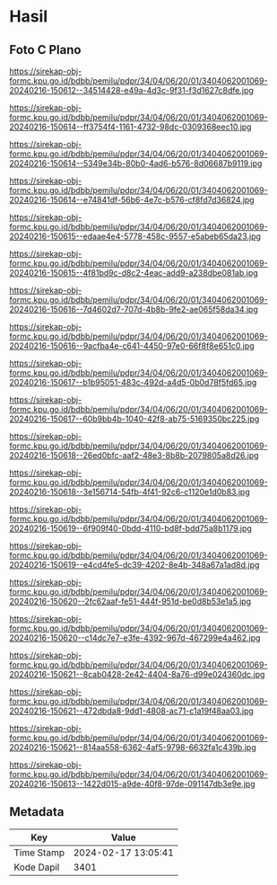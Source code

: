 # Hasil

## Foto C Plano

https://sirekap-obj-formc.kpu.go.id/bdbb/pemilu/pdpr/34/04/06/20/01/3404062001069-20240216-150612--34514428-e49a-4d3c-9f31-f3d1627c8dfe.jpg

https://sirekap-obj-formc.kpu.go.id/bdbb/pemilu/pdpr/34/04/06/20/01/3404062001069-20240216-150614--ff3754f4-1161-4732-98dc-0309368eec10.jpg

https://sirekap-obj-formc.kpu.go.id/bdbb/pemilu/pdpr/34/04/06/20/01/3404062001069-20240216-150614--5349e34b-80b0-4ad6-b576-8d06687b9119.jpg

https://sirekap-obj-formc.kpu.go.id/bdbb/pemilu/pdpr/34/04/06/20/01/3404062001069-20240216-150614--e74841df-56b6-4e7c-b576-cf8fd7d36824.jpg

https://sirekap-obj-formc.kpu.go.id/bdbb/pemilu/pdpr/34/04/06/20/01/3404062001069-20240216-150615--edaae4e4-5778-458c-9557-e5abeb65da23.jpg

https://sirekap-obj-formc.kpu.go.id/bdbb/pemilu/pdpr/34/04/06/20/01/3404062001069-20240216-150615--4f81bd9c-d8c2-4eac-add9-a238dbe081ab.jpg

https://sirekap-obj-formc.kpu.go.id/bdbb/pemilu/pdpr/34/04/06/20/01/3404062001069-20240216-150616--7d4602d7-707d-4b8b-9fe2-ae065f58da34.jpg

https://sirekap-obj-formc.kpu.go.id/bdbb/pemilu/pdpr/34/04/06/20/01/3404062001069-20240216-150616--9acfba4e-c641-4450-97e0-66f8f8e651c0.jpg

https://sirekap-obj-formc.kpu.go.id/bdbb/pemilu/pdpr/34/04/06/20/01/3404062001069-20240216-150617--b1b95051-483c-492d-a4d5-0b0d78f5fd65.jpg

https://sirekap-obj-formc.kpu.go.id/bdbb/pemilu/pdpr/34/04/06/20/01/3404062001069-20240216-150617--60b9bb4b-1040-42f8-ab75-5169350bc225.jpg

https://sirekap-obj-formc.kpu.go.id/bdbb/pemilu/pdpr/34/04/06/20/01/3404062001069-20240216-150618--26ed0bfc-aaf2-48e3-8b8b-2079805a8d26.jpg

https://sirekap-obj-formc.kpu.go.id/bdbb/pemilu/pdpr/34/04/06/20/01/3404062001069-20240216-150618--3e156714-54fb-4f41-92c6-c1120e1d0b83.jpg

https://sirekap-obj-formc.kpu.go.id/bdbb/pemilu/pdpr/34/04/06/20/01/3404062001069-20240216-150619--6f909f40-0bdd-4110-bd8f-bdd75a8b1179.jpg

https://sirekap-obj-formc.kpu.go.id/bdbb/pemilu/pdpr/34/04/06/20/01/3404062001069-20240216-150619--e4cd4fe5-dc39-4202-8e4b-348a67a1ad8d.jpg

https://sirekap-obj-formc.kpu.go.id/bdbb/pemilu/pdpr/34/04/06/20/01/3404062001069-20240216-150620--2fc62aaf-fe51-444f-951d-be0d8b53e1a5.jpg

https://sirekap-obj-formc.kpu.go.id/bdbb/pemilu/pdpr/34/04/06/20/01/3404062001069-20240216-150620--c14dc7e7-e3fe-4392-967d-467299e4a462.jpg

https://sirekap-obj-formc.kpu.go.id/bdbb/pemilu/pdpr/34/04/06/20/01/3404062001069-20240216-150621--8cab0428-2e42-4404-8a76-d99e024360dc.jpg

https://sirekap-obj-formc.kpu.go.id/bdbb/pemilu/pdpr/34/04/06/20/01/3404062001069-20240216-150621--472dbda8-9dd1-4808-ac71-c1a19f48aa03.jpg

https://sirekap-obj-formc.kpu.go.id/bdbb/pemilu/pdpr/34/04/06/20/01/3404062001069-20240216-150621--814aa558-6362-4af5-9798-6632fa1c439b.jpg

https://sirekap-obj-formc.kpu.go.id/bdbb/pemilu/pdpr/34/04/06/20/01/3404062001069-20240216-150613--1422d015-a9de-40f8-97de-091147db3e9e.jpg


## Metadata

| Key        | Value               |
| ---------- | ------------------- |
| Time Stamp | 2024-02-17 13:05:41 |
| Kode Dapil | 3401                |



